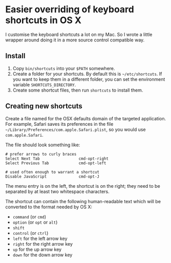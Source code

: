 # Easier overriding of keyboard shortcuts in OS X

I customise the keyboard shortcuts a lot on my Mac. So I wrote a little 
wrapper around doing it in a more source control compatible way.

## Install

1. Copy `bin/shortcuts` into your `$PATH` somewhere.
2. Create a folder for your shortcuts. By default this is `~/etc/shortcuts`.
   If you want to keep them in a different folder, you can set the environment
   variable `SHORTCUTS_DIRECTORY`.
3. Create some shortcut files, then run `shortcuts` to install them.

## Creating new shortcuts

Create a file named for the OSX defaults domain of the targeted application.
For example, Safari saves its preferences in the file `~/Library/Preferences/com.apple.Safari.plist`, so you would use `com.apple.Safari`.

The file should look something like:

    # prefer arrows to curly braces
    Select Next Tab                 cmd-opt-right
    Select Previous Tab             cmd-opt-left
    
    # used often enough to warrant a shortcut
    Disable JavaScript              cmd-opt-J

The menu entry is on the left, the shortcut is on the right; they need to be
separated by at least two whitespace characters.

The shortcut can contain the following human-readable text which will be 
converted to the format needed by OS X:

* `command` (or `cmd`)
* `option` (or `opt` or `alt`)
* `shift`
* `control` (or `ctrl`)
* `left` for the left arrow key
* `right` for the right arrow key
* `up` for the up arrow key
* `down` for the down arrow key
